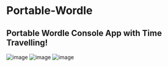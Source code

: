 # Portable-Wordle
Portable Wordle Console App with Time Travelling!
---
![image](https://user-images.githubusercontent.com/109564315/182465428-7b913edf-e664-4e20-bc47-4d510328313c.png)
![image](https://user-images.githubusercontent.com/109564315/182467006-f5d70837-2728-4f58-ade8-53b012e9fd7e.png)
![image](https://user-images.githubusercontent.com/109564315/182466748-7897056a-11da-44ad-ba4c-ce729bd3259d.png)
